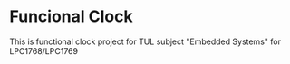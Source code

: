 # Funcional Clock

This is functional clock project for TUL subject "Embedded Systems" for LPC1768/LPC1769
